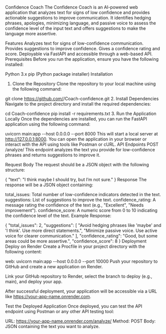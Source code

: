 Confidence Coach
The Confidence Coach is an AI-powered web application that analyzes text for signs of low confidence and provides actionable suggestions to improve communication. It identifies hedging phrases, apologies, minimizing language, and passive voice to assess the confidence level of the input text and offers suggestions to make the language more assertive.

Features
Analyzes text for signs of low-confidence communication.
Provides suggestions to improve confidence.
Gives a confidence rating and score.
Deployable via FastAPI and accessible through a web-based API.
Prerequisites
Before you run the application, ensure you have the following installed:

Python 3.x
pip (Python package installer)
Installation
1. Clone the Repository
Clone the repository to your local machine using the following command:

git clone https://github.com/<your-username>/Coach-confidence.git
2. Install Dependencies
Navigate to the project directory and install the required dependencies:

cd Coach-confidence
pip install -r requirements.txt
3. Run the Application Locally
Once the dependencies are installed, you can run the FastAPI application using the following command:

uvicorn main:app --host 0.0.0.0 --port 8000
This will start a local server at http://127.0.0.1:8000.
You can open the application in your browser or interact with the API using tools like Postman or cURL.
API Endpoints
POST /analyze/
This endpoint analyzes the text you provide for low-confidence phrases and returns suggestions to improve it.

Request Body
The request should be a JSON object with the following structure:

{
  "text": "I think maybe I should try, but I’m not sure."
}
Response
The response will be a JSON object containing:

total_issues: Total number of low-confidence indicators detected in the text.
suggestions: List of suggestions to improve the text.
confidence_rating: A message rating the confidence of the text (e.g., "Excellent", "Needs improvement").
confidence_score: A numeric score from 0 to 10 indicating the confidence level of the text.
Example Response:

{
  "total_issues": 2,
  "suggestions": [
    "Avoid hedging phrases like 'maybe' and 'I think'. Use more direct statements.",
    "Minimize passive voice. Use active voice for clearer communication."
  ],
  "confidence_rating": "Good, but some areas could be more assertive.",
  "confidence_score": 8
}
Deployment
Deploy on Render
Create a Procfile in your project directory with the following content:

web: uvicorn main:app --host 0.0.0.0 --port 10000
Push your repository to GitHub and create a new application on Render.

Link your GitHub repository to Render, select the branch to deploy (e.g., main), and deploy your app.

After successful deployment, your application will be accessible via a URL like https://your-app-name.onrender.com.

Test the Deployed Application
Once deployed, you can test the API endpoint using Postman or any other API testing tool:

URL: https://your-app-name.onrender.com/analyze/
Method: POST
Body: JSON containing the text you want to analyze.
